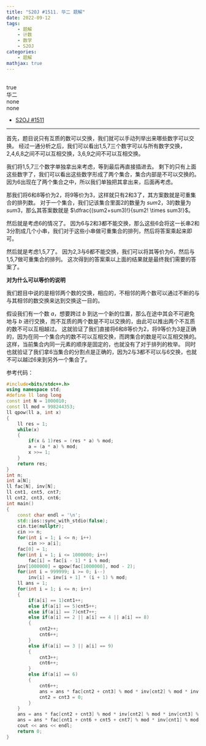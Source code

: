 ```yaml
---
title: "S2OJ #1511. 华二 题解"
date: 2022-09-12
tags:
	- 题解
	- 计数
	- 数学
	- S2OJ
categories:
	- 题解
mathjax: true
---
```

<br>
<!-- more -->
<div id="problem-card-vis">true</div>
<div id="problem-info-name">华二</div>
<div id="problem-info-from">none</div>
<div id="problem-info-difficulty">none</div>
<div id="problem-info-color"></div>
<div id="problem-info-submit"><ul><li><a href="https://sjzezoj.com/problem/1511">S2OJ #1511</a></li></ul></div>

----

首先，题目说只有互质的数可以交换，我们就可以手动列举出来哪些数字可以交换。
经过一通分析之后，我们可以看出1,5,7三个数字可以与所有数字交换，2,4,6,8之间不可以互相交换，3,6,9之间不可以互相交换。

我们将1,5,7三个数字单独拿出来考虑，等到最后再直接插进去。
剩下的只有上面这些数字了，我们可以看出这些数字形成了两个集合，集合内部是不可以交换的。
因为6出现在了两个集合之中，所以我们单独把其拿出来，后面再考虑。

那我们将6和8等价为2，将9等价为3，这样就只有2和3了，其方案数就是可重集合的排列数。
对于一个集合，我们记该集合里面2的数量为 $sum2$，3的数量为 $sum3$，那么其答案数就是 $\dfrac{(sum2+sum3)!}{sum2! \times sum3!}$。

然后就是考虑6的情况了。
因为6与2和3都不能交换，那么这些6会将这一长串2和3分割成几个小串，我们对于这些小串做可重集合的排列，然后将答案乘起来即可。

然后就是考虑1,5,7了。
因为2,3与6都不能交换，我们可以将其等价为6，然后与1,5,7做可重集合的排列。
这次得到的答案乘以上面的结果就是最终我们需要的答案了。

<b>**对为什么可以等价的说明**</b>

我们题目中说的是相邻两个数的交换，相应的，不相邻的两个数可以通过不断的与与其相邻的数交换来达到交换这一目的。

假设我们有一个数 $a$，想要跨过 $b$ 到达一个新的位置，那么在途中其会不可避免地与 $b$ 进行交换，而不互质的两个数是不可以交换的，由此可以推出两个不互质的数不可以互相越过。
这就验证了我们直接将6和8等价为2，将9等价为3是正确的，因为在同一个集合内的数不可以互相交换，而跨集合的数是可以互相交换的。这样，当前集合内同一元素的顺序是固定的，也就没有了对于排列的枚举。
同时也就验证了我们拿6当集合的分割点是正确的，因为2与3都不可以与6交换，也就不可以越过6来到另外一个集合了。

参考代码：

``` cpp
#include<bits/stdc++.h>
using namespace std;
#define ll long long
const int N = 1000010;
const ll mod = 998244353;
ll qpow(ll a, int x)
{
	ll res = 1;
	while(x)
	{
		if(x & 1)res = (res * a) % mod;
		a = (a * a) % mod;
		x >>= 1;
	}
	return res;
}
int n;
int a[N];
ll fac[N], inv[N];
ll cnt1, cnt5, cnt7;
ll cnt2, cnt3, cnt6;
int main()
{
	const char endl = '\n';
	std::ios::sync_with_stdio(false);
	cin.tie(nullptr);
	cin >> n;
	for(int i = 1; i <= n; i++)
		cin >> a[i];
	fac[0] = 1;
	for(int i = 1; i <= 1000000; i++)
		fac[i] = fac[i - 1] * i % mod;
	inv[1000000] = qpow(fac[1000000], mod - 2);
	for(int i = 999999; i >= 0; i--)
		inv[i] = inv[i + 1] * (i + 1) % mod;
	ll ans = 1;
	for(int i = 1; i <= n; i++)
	{
		if(a[i] == 1)cnt1++;
		else if(a[i] == 5)cnt5++;
		else if(a[i] == 7)cnt7++;
		else if(a[i] == 2 || a[i] == 4 || a[i] == 8)
		{
			cnt2++;
			cnt6++;
		}
		else if(a[i] == 3 || a[i] == 9)
		{
			cnt3++;
			cnt6++;
		}
		else if(a[i] == 6)
		{
			cnt6++;
			ans = ans * fac[cnt2 + cnt3] % mod * inv[cnt2] % mod * inv[cnt3] % mod;
			cnt2 = cnt3 = 0;
		}
	}
	ans = ans * fac[cnt2 + cnt3] % mod * inv[cnt2] % mod * inv[cnt3] % mod;
	ans = ans * fac[cnt1 + cnt6 + cnt5 + cnt7] % mod * inv[cnt1] % mod * inv[cnt6] % mod * inv[cnt5] % mod * inv[cnt7] % mod;
	cout << ans << endl;
	return 0;
}
```

<script>
	getProblemCardInfo();
</script>
